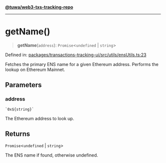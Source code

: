 [**@tuwa/web3-txs-tracking-repo**](../../../README.md)

***

# getName()

> **getName**(`address`): `Promise`\<`undefined` \| `string`\>

Defined in: [packages/transactions-tracking-ui/src/utils/ensUtils.ts:23](https://github.com/TuwaIO/web3-transactions-tracking/blob/b389bfa5867b1844b26d40be43be5bc5566575ea/packages/transactions-tracking-ui/src/utils/ensUtils.ts#L23)

Fetches the primary ENS name for a given Ethereum address.
Performs the lookup on Ethereum Mainnet.

## Parameters

### address

`` `0x${string}` ``

The Ethereum address to look up.

## Returns

`Promise`\<`undefined` \| `string`\>

The ENS name if found, otherwise undefined.

